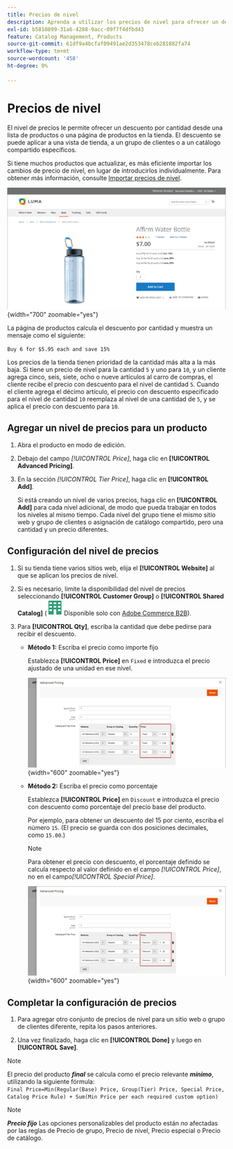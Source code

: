 ```yaml
---
title: Precios de nivel
description: Aprenda a utilizar los precios de nivel para ofrecer un descuento por cantidad desde una lista de productos o una página de productos.
exl-id: b5810899-31a6-4288-9acc-09f7f4dfbd43
feature: Catalog Management, Products
source-git-commit: 61df9a4bcfaf09491ae2d353478ceb281082fa74
workflow-type: tm+mt
source-wordcount: '458'
ht-degree: 0%

---
```


# Precios de nivel

El nivel de precios le permite ofrecer un descuento por cantidad desde una lista de productos o una página de productos en la tienda. El descuento se puede aplicar a una vista de tienda, a un grupo de clientes o a un catálogo compartido específicos.

Si tiene muchos productos que actualizar, es más eficiente importar los cambios de precio de nivel, en lugar de introducirlos individualmente. Para obtener más información, consulte [Importar precios de nivel](../systems/data-import-price-tier.md).

![Precio de nivel en una página de productos de tienda](./assets/product-price-tier-storefront.png){width="700" zoomable="yes"}

La página de productos calcula el descuento por cantidad y muestra un mensaje como el siguiente:

`Buy 6 for $5.95 each and save 15%`

Los precios de la tienda tienen prioridad de la cantidad más alta a la más baja. Si tiene un precio de nivel para la cantidad `5` y uno para `10`, y un cliente agrega cinco, seis, siete, ocho o nueve artículos al carro de compras, el cliente recibe el precio con descuento para el nivel de cantidad `5`. Cuando el cliente agrega el décimo artículo, el precio con descuento especificado para el nivel de cantidad `10` reemplaza al nivel de una cantidad de `5`, y se aplica el precio con descuento para `10`.

## Agregar un nivel de precios para un producto

1. Abra el producto en modo de edición.

1. Debajo del campo _[!UICONTROL Price]_, haga clic en **[!UICONTROL Advanced Pricing]**.

1. En la sección _[!UICONTROL Tier Price]_, haga clic en **[!UICONTROL Add]**.

   Si está creando un nivel de varios precios, haga clic en **[!UICONTROL Add]** para cada nivel adicional, de modo que pueda trabajar en todos los niveles al mismo tiempo. Cada nivel del grupo tiene el mismo sitio web y grupo de clientes o asignación de catálogo compartido, pero una cantidad y un precio diferentes.

## Configuración del nivel de precios

1. Si su tienda tiene varios sitios web, elija el **[!UICONTROL Website]** al que se aplican los precios de nivel.

1. Si es necesario, limite la disponibilidad del nivel de precios seleccionando **[!UICONTROL Customer Group]** o **[!UICONTROL Shared Catalog]** (![Adobe Commerce B2B](../assets/b2b.svg) Disponible solo con [Adobe Commerce B2B](./b2b/../introduction.md)).

1. Para **[!UICONTROL Qty]**, escriba la cantidad que debe pedirse para recibir el descuento.

   - **Método 1:** Escriba el precio como importe fijo

     Establezca **[!UICONTROL Price]** en `Fixed` e introduzca el precio ajustado de una unidad en ese nivel.

     ![Precio de nivel como importe fijo](./assets/product-price-tier-fixed.png){width="600" zoomable="yes"}

   - **Método 2:** Escriba el precio como porcentaje

     Establezca **[!UICONTROL Price]** en `Discount` e introduzca el precio con descuento como porcentaje del precio base del producto.

     Por ejemplo, para obtener un descuento del 15 por ciento, escriba el número `15`. (El precio se guarda con dos posiciones decimales, como `15.00`.)

     >[!NOTE]
     >
     >Para obtener el precio con descuento, el porcentaje definido se calcula respecto al valor definido en el campo _[!UICONTROL Price]_, no en el campo&#x200B;_[!UICONTROL Special Price]_.

     ![Precio de nivel como porcentaje](./assets/product-price-tier-discount.png){width="600" zoomable="yes"}

## Completar la configuración de precios

1. Para agregar otro conjunto de precios de nivel para un sitio web o grupo de clientes diferente, repita los pasos anteriores.

1. Una vez finalizado, haga clic en **[!UICONTROL Done]** y luego en **[!UICONTROL Save]**.

>[!NOTE]
>
>El precio del producto **_final_** se calcula como el precio relevante **_mínimo_**, utilizando la siguiente fórmula: <br/>`Final Price=Min(Regular(Base) Price, Group(Tier) Price, Special Price, Catalog Price Rule) + Sum(Min Price per each required custom option)`

>[!NOTE]
>
>**_Precio fijo_** Las opciones personalizables del producto están _no_ afectadas por las reglas de Precio de grupo, Precio de nivel, Precio especial o Precio de catálogo.

